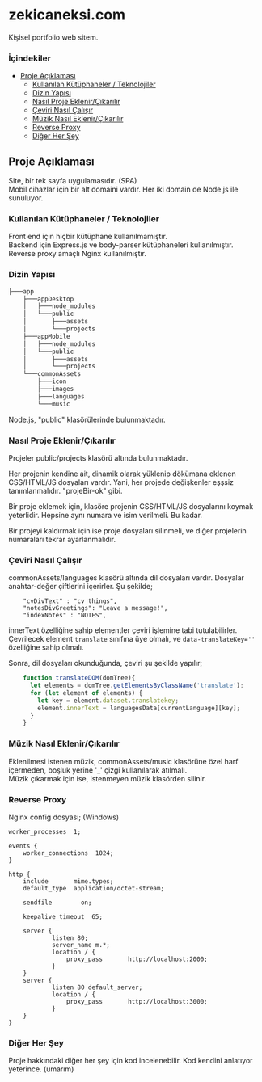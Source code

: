 # zekicaneksi.com

Kişisel portfolio web sitem.

### İçindekiler

<!--ts-->
   * [Proje Açıklaması](#proje-açıklaması)
      * [Kullanılan Kütüphaneler / Teknolojiler](#kullanılan-kütüphaneler--teknolojiler)
      * [Dizin Yapısı](#dizin-yapısı)
      * [Nasıl Proje Eklenir/Çıkarılır](#nasıl-proje-eklenirçıkarılır)
      * [Çeviri Nasıl Çalışır](#çeviri-nasıl-çalışır)
      * [Müzik Nasıl Eklenir/Çıkarılır](#müzik-nasıl-eklenirçıkarılır)
      * [Reverse Proxy](#reverse-proxy)
      * [Diğer Her Şey](#diğer-her-şey)
<!--te-->

## Proje Açıklaması

Site, bir tek sayfa uygulamasıdır. (SPA) <br>
Mobil cihazlar için bir alt domaini vardır. Her iki domain de Node.js ile sunuluyor.

### Kullanılan Kütüphaneler / Teknolojiler

Front end için hiçbir kütüphane kullanılmamıştır.<br>
Backend için Express.js ve body-parser kütüphaneleri kullanılmıştır.<br>
Reverse proxy amaçlı Nginx kullanılmıştır.

### Dizin Yapısı
```bash
├───app
    ├───appDesktop
    │   ├───node_modules
    │   └───public
    │       ├───assets
    │       └───projects
    ├───appMobile
	│   ├───node_modules
    │   └───public
    │       ├───assets
    │       └───projects
    └───commonAssets
        ├───icon
        ├───images
        ├───languages
        └───music
```

Node.js, "public" klasörülerinde bulunmaktadır.

### Nasıl Proje Eklenir/Çıkarılır

Projeler public/projects klasörü altında bulunmaktadır.

Her projenin kendine ait, dinamik olarak yüklenip dökümana eklenen CSS/HTML/JS dosyaları vardır. Yani, her projede değişkenler eşşsiz tanımlanmalıdır. "projeBir-ok" gibi.

Bir proje eklemek için, klasöre projenin CSS/HTML/JS dosyalarını koymak yeterlidir. Hepsine aynı numara ve isim verilmeli. Bu kadar.

Bir projeyi kaldırmak için ise proje dosyaları silinmeli, ve diğer projelerin numaraları tekrar ayarlanmalıdır.

### Çeviri Nasıl Çalışır

commonAssets/languages klasörü altında dil dosyaları vardır. Dosyalar anahtar-değer çiftlerini içerirler. Şu şekilde;
```
	"cvDivText" : "cv things",
	"notesDivGreetings": "Leave a message!",
	"indexNotes" : "NOTES",
```

innerText özelliğine sahip elementler çeviri işlemine tabi tutulabilirler.<br>
Çevrilecek element ```translate``` sınıfına üye olmalı, ve ```data-translateKey=''``` özelliğine sahip olmalı.

Sonra, dil dosyaları okunduğunda, çeviri şu şekilde yapılır;
```js
    function translateDOM(domTree){
      let elements = domTree.getElementsByClassName('translate');
      for (let element of elements) {
        let key = element.dataset.translatekey;
        element.innerText = languagesData[currentLanguage][key];
      }
    }
```

### Müzik Nasıl Eklenir/Çıkarılır

Eklenilmesi istenen müzik, commonAssets/music klasörüne özel harf içermeden, boşluk yerine '\_' çizgi kullanılarak atılmalı. <br>
Müzik çıkarmak için ise, istenmeyen müzik klasörden silinir.

### Reverse Proxy

Nginx config dosyası; (Windows)

```
worker_processes  1;

events {
    worker_connections  1024;
}

http {
    include       mime.types;
    default_type  application/octet-stream;

    sendfile        on;

    keepalive_timeout  65;

    server {
            listen 80;
            server_name m.*;
            location / {
                proxy_pass       http://localhost:2000;
            }
    }
    server {
            listen 80 default_server;
            location / {
                proxy_pass       http://localhost:3000;
            }
    }
}
```

### Diğer Her Şey

Proje hakkındaki diğer her şey için kod incelenebilir. Kod kendini anlatıyor yeterince. (umarım)
